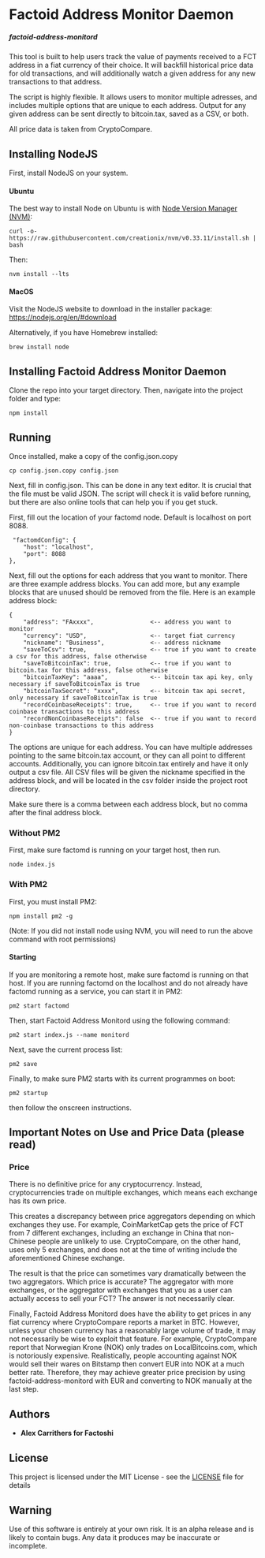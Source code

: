 # Factoid Address Monitor Daemon

##### factoid-address-monitord

This tool is built to help users track the value of payments received to a FCT
address in a fiat currency of their choice. It will backfill historical price data for
old transactions, and will additionally watch a given address for any new transactions to that
address.

The script is highly flexible. It allows users to monitor multiple adresses, and includes
multiple options that are unique to each address. Output for any given address can be sent
directly to bitcoin.tax, saved as a CSV, or both.

All price data is taken from CryptoCompare.

## Installing NodeJS

First, install NodeJS on your system.

#### Ubuntu

The best way to install Node on Ubuntu is with [Node Version Manager (NVM)](https://github.com/creationix/nvm):

```
curl -o- https://raw.githubusercontent.com/creationix/nvm/v0.33.11/install.sh | bash
```

Then:

```
nvm install --lts
```

#### MacOS

Visit the NodeJS website to download in the installer package:
https://nodejs.org/en/#download

Alternatively, if you have Homebrew installed:

```
brew install node
```

## Installing Factoid Address Monitor Daemon

Clone the repo into your target directory. Then, navigate into the project
folder and type:

```
npm install
```

## Running

Once installed, make a copy of the config.json.copy

```
cp config.json.copy config.json
```

Next, fill in config.json. This can be done in any text editor. It is crucial that the
file must be valid JSON. The script will check it is valid before running, but there are
also online tools that can help you if you get stuck.

First, fill out the location of your factomd node. Default is localhost on port 8088.

```
 "factomdConfig": {
    "host": "localhost",
    "port": 8088
},
```

Next, fill out the options for each address that you want to monitor. There are three example
address blocks. You can add more, but any example blocks that are unused should be removed from
the file. Here is an example address block:

```
{
    "address": "FAxxxx",                <-- address you want to monitor
    "currency": "USD",                  <-- target fiat currency
    "nickname": "Business",             <-- address nickname
    "saveToCsv": true,                  <-- true if you want to create a csv for this address, false otherwise
    "saveToBitcoinTax": true,           <-- true if you want to bitcoin.tax for this address, false otherwise
    "bitcoinTaxKey": "aaaa",            <-- bitcoin tax api key, only necessary if saveToBitcoinTax is true
    "bitcoinTaxSecret": "xxxx",         <-- bitcoin tax api secret, only necessary if saveToBitcoinTax is true
    "recordCoinbaseReceipts": true,     <-- true if you want to record coinbase transactions to this address
    "recordNonCoinbaseReceipts": false  <-- true if you want to record non-coinbase transactions to this address
}
```

The options are unique for each address. You can have multiple addresses pointing to the same
bitcoin.tax account, or they can all point to different accounts. Additionally, you can ignore bitcoin.tax entirely
and have it only output a csv file. All CSV files will be given the nickname specified in the address block,
and will be located in the csv folder inside the project root directory.

Make sure there is a comma between each address block, but no comma after the final address block.

### Without PM2

First, make sure factomd is running on your target host, then run.

```
node index.js
```

### With PM2

First, you must install PM2:

```
npm install pm2 -g
```

(Note: If you did not install node using NVM, you will need to run the above command with root permissions)

#### Starting

If you are monitoring a remote host, make sure factomd is running
on that host. If you are running factomd on the localhost and do
not already have factomd running as a service, you can
start it in PM2:

```
pm2 start factomd
```

Then, start Factoid Address Monitord using the following command:

```
pm2 start index.js --name monitord
```

Next, save the current process list:

```
pm2 save
```

Finally, to make sure PM2 starts with its current programmes on boot:

```
pm2 startup
```

then follow the onscreen instructions.

## Important Notes on Use and Price Data (please read)

### Price

There is no definitive price for any cryptocurrency. Instead, cryptocurrencies
trade on multiple exchanges, which means each exchange has its own price.

This creates a discrepancy between price aggregators depending on which
exchanges they use. For example, CoinMarketCap gets the price of FCT from 7
different exchanges, including an exchange in China that non-Chinese people are
unlikely to use. CryptoCompare, on the other hand, uses only 5 exchanges, and
does not at the time of writing include the aforementioned Chinese exchange.

The result is that the price can sometimes vary dramatically between the two
aggregators. Which price is accurate? The aggregator with more exchanges, or
the aggregator with exchanges that you as a user can actually access to sell
your FCT? The answer is not necessarily clear.

Finally, Factoid Address Monitord does have the ability to get prices in any fiat currency
where CryptoCompare reports a market in BTC. However, unless your chosen
currency has a reasonably large volume of trade, it may not necessarily be wise
to exploit that feature. For example, CryptoCompare report that Norwegian Krone
(NOK) only trades on LocalBitcoins.com, which is notoriously expensive.
Realistically, people accounting against NOK would sell their wares on Bitstamp
then convert EUR into NOK at a much better rate. Therefore, they may achieve
greater price precision by using factoid-address-monitord with EUR and
converting to NOK manually at the last step.

## Authors

-   **Alex Carrithers for Factoshi**

## License

This project is licensed under the MIT License - see the [LICENSE](LICENSE)
file for details

## Warning

Use of this software is entirely at your own risk. It is an alpha release and
is likely to contain bugs. Any data it produces may be inaccurate or
incomplete.
